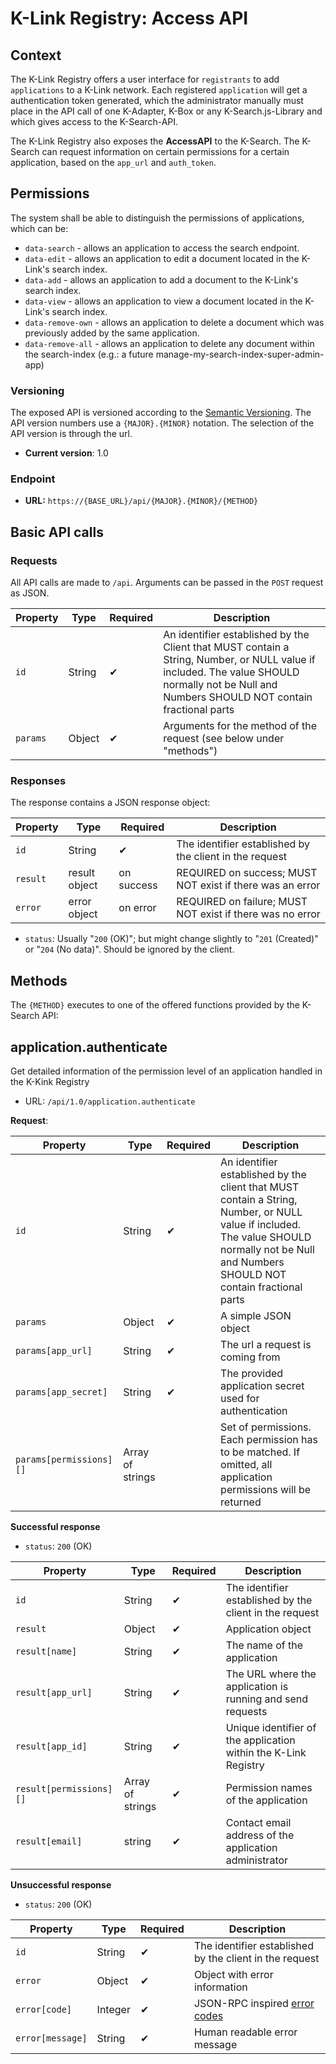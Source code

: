 # K-Link Registry: Access API

## Context

The K-Link Registry offers a user interface for `registrants` to add `applications` to a K-Link network. Each registered `application` will get a authentication token generated, which the administrator manually must place in the API call of one K-Adapter, K-Box or any K-Search.js-Library and which gives access to the K-Search-API.

The K-Link Registry also exposes the **AccessAPI** to the K-Search. The K-Search can request information on certain permissions for a certain application, based on the `app_url` and `auth_token`.

## Permissions

The system shall be able to distinguish the permissions of applications, which can be:

- `data-search` - allows an application to access the search endpoint.
- `data-edit` - allows an application to edit a document located in the K-Link's search index.
- `data-add` - allows an application to add a document to the K-Link's search index.
- `data-view` - allows an application to view a document located in the K-Link's search index.
- `data-remove-own` - allows an application to delete a document which was previously added by the same application.
- `data-remove-all` - allows an application to delete any document within the search-index (e.g.: a future manage-my-search-index-super-admin-app)

### Versioning

The exposed API is versioned according to the [Semantic Versioning](http://semver.org/). The
API version numbers use a `{MAJOR}.{MINOR}` notation. The selection of the API version is through the url.

* **Current version**: 1.0

### Endpoint

* **URL:** `https://{BASE_URL}/api/{MAJOR}.{MINOR}/{METHOD}`

## Basic API calls

### Requests

All API calls are made to `/api`. Arguments can be passed in the `POST` request as JSON.

| Property | Type    | Required   | Description |
| -------- | ------- | ---------- | ----------- |
| `id` | String | ✔ | An identifier established by the Client that MUST contain a String, Number, or NULL value if included. The value SHOULD normally not be Null and Numbers SHOULD NOT contain fractional parts |
| `params` | Object | ✔ | Arguments for the method of the request (see below under "methods") |


### Responses

The response contains a JSON response object:

| Property | Type    | Required   | Description |
| -------- | ------- | ---------- | ----------- |
| `id` | String | ✔ | The identifier established by the client in the request |
| `result` | result object | on success | REQUIRED on success; MUST NOT exist if there was an error |
| `error`  | error object | on error | REQUIRED on failure; MUST NOT exist if there was no error |

* `status`: Usually "`200` (OK)"; but might change slightly to "`201` (Created)" or "`204` (No data)". Should be ignored by the client.

## Methods

The `{METHOD}` executes to one of the offered functions provided by the K-Search API:

## application.authenticate

Get detailed information of the permission level of an application handled in the K-Kink Registry

* URL: `/api/1.0/application.authenticate`

**Request**:

| Property | Type    | Required   | Description |
| -------- | ------- | ---------- | ----------- |
| `id` | String | ✔ | An identifier established by the client that MUST contain a String, Number, or NULL value if included. The value SHOULD normally not be Null and Numbers SHOULD NOT contain fractional parts |
| `params` | Object | ✔ | A simple JSON object |
| `params[app_url]` | String | ✔ | The url a request is coming from |
| `params[app_secret]` | String | ✔ | The provided application secret used for authentication |
| `params[permissions][]` | Array of strings | | Set of permissions. Each permission has to be matched. If omitted, all application permissions will be returned |

**Successful response**

* `status`: `200` (OK)

| Property | Type    | Required   | Description |
| -------- | ------- | ---------- | ----------- |
| `id` | String | ✔ | The identifier established by the client in the request |
| `result` | Object | ✔ | Application object |
| `result[name]` | String | ✔ | The name of the application |
| `result[app_url]` | String | ✔ | The URL where the application is running and send requests |
| `result[app_id]` | String | ✔ | Unique identifier of the application within the K-Link Registry |
| `result[permissions][]` | Array of strings | ✔ | Permission names of the application |
| `result[email]` | string | ✔ | Contact email address of the application administrator |

**Unsuccessful response**

* `status`: `200` (OK)

| Property | Type    | Required   | Description |
| -------- | ------- | ---------- | ----------- |
| `id` | String | ✔ | The identifier established by the client in the request |
| `error` | Object | ✔ | Object with error information |
| `error[code]` | Integer | ✔ | JSON-RPC inspired [error codes](http://www.jsonrpc.org/specification#error_object) |
| `error[message]` | String | ✔ | Human readable error message |
